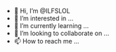 - 👋 Hi, I’m @ILFSLOL
- 👀 I’m interested in ...
- 🌱 I’m currently learning ...
- 💞️ I’m looking to collaborate on ...
- 📫 How to reach me ...

<!---
ILFSLOL/ILFSLOL is a ✨ special ✨ repository because its `README.md` (this file) appears on your GitHub profile.
You can click the Preview link to take a look at your changes.
--->
